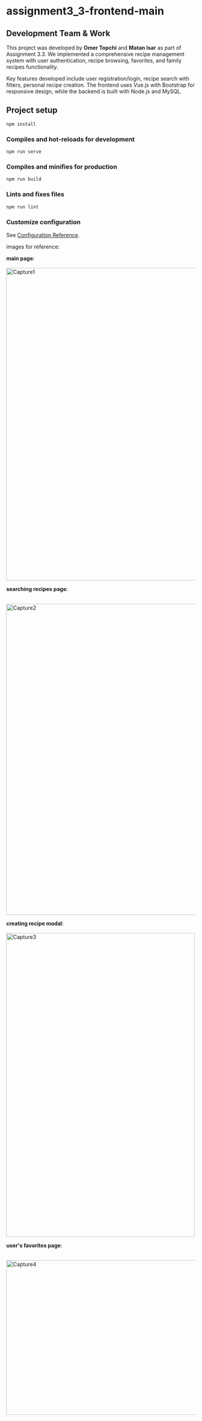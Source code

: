 # assignment3_3-frontend-main

## Development Team & Work

This project was developed by **Omer Topchi** and **Matan Isar** as part of Assignment 3.3. We implemented a comprehensive recipe management system with user authentication, recipe browsing, favorites, and family recipes functionality.

Key features developed include user registration/login, recipe search with filters, personal recipe creation.
 The frontend uses Vue.js with Bootstrap for responsive design, while the backend is built with Node.js and MySQL.


## Project setup
```
npm install
```

### Compiles and hot-reloads for development
```
npm run serve
```

### Compiles and minifies for production
```
npm run build
```

### Lints and fixes files
```
npm run lint
```

### Customize configuration
See [Configuration Reference](https://cli.vuejs.org/config/).

images for reference:

**main page**:<br>
<br>
<img width="1918" height="831" alt="Capture1" src="https://github.com/user-attachments/assets/dd14eb96-1196-4301-a622-8006e7290ae5" />



**searching recipes page**:<br>

<br>
<img width="1771" height="827" alt="Capture2" src="https://github.com/user-attachments/assets/93cda0e9-5311-4294-80a4-385d5e55563d" />


**creating recipe modal**:<br>
<br>
<img width="501" height="808" alt="Capture3" src="https://github.com/user-attachments/assets/eeedd93c-740f-4e45-9a3c-97c77887ea6a" />


**user's favorites page**:<br>

<br>
<img width="1534" height="411" alt="Capture4" src="https://github.com/user-attachments/assets/8e5c644d-eb6c-4653-af6e-58a7ceb70dcc" />



